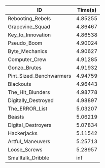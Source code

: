 |ID|Time(s)|
|-|-|
|Rebooting_Rebels|4.85255|
|Grapevine_Squad|4.86467|
|Key_to_Innovation|4.86538|
|Pseudo_Boom|4.90024|
|Byte_Mechanics|4.90627|
|Computer_Crew|4.91285|
|Gonzo_Brutes|4.91932|
|Pint_Sized_Benchwarmers|4.94759|
|Blackouts|4.96443|
|The_Hit_Blunders|4.98778|
|Digitally_Destroyed|4.98897|
|The_ERROR_List|5.03207|
|Beasts|5.06219|
|Digital_Destroyers|5.07834|
|Hackerjacks|5.11542|
|Artful_Maneuvers|5.25713|
|Loose_Screws|5.28957|
|Smalltalk_Dribble|inf|
